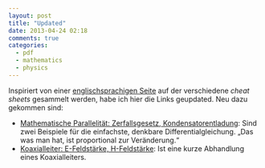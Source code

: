 ```yaml
---
layout: post
title: "Updated"
date: 2013-04-24 02:18
comments: true
categories:
  - pdf
  - mathematics
  - physics
---
```

Inspiriert von einer [englischsprachigen Seite][overapi] auf der
verschiedene _cheat sheets_ gesammelt werden,
habe ich hier die Links geupdated. Neu dazu gekommen sind:

* [Mathematische Parallelität: Zerfallsgesetz, Kondensatorentladung][zerfall]:
  Sind zwei Beispiele für die einfachste, denkbare Differentialgleichung.
  „Das was man hat, ist proportional zur Veränderung.“
* [Koaxialleiter: E-Feldstärke, H-Feldstärke][koaxialleiter]: Ist eine kurze Abhandlung eines Koaxialleiters.

[zerfall]: /docs/zerfall_entladung.pdf
[koaxialleiter]: /docs/koaxialleiter.pdf
[overapi]: http://overapi.com/
